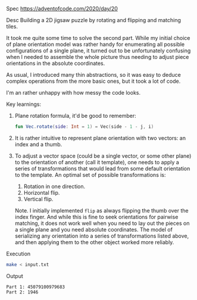 Spec https://adventofcode.com/2020/day/20

Desc Building a 2D jigsaw puzzle by rotating and flipping and matching tiles.

It took me quite some time to solve the second part. While my initial choice
of plane orientation model was rather handy for enumerating all
possible configurations of a single plane, it turned out to be unfortunately
confusing when I needed to assemble the whole picture thus needing to adjust
piece orientations in the absolute coordinates.

As usual, I introduced many thin abstractions, so it was easy to deduce complex
operations from the more basic ones, but it took a lot of code.

I'm an rather unhappy with how messy the code looks.

Key learnings:

1.  Plane rotation formula, it'd be good to remember:
    ```kotlin
    fun Vec.rotate(side: Int = 1) = Vec(side - 1 - j, i)
    ```
1.  It is rather intuitive to represent plane orientation with two vectors:
    an index and a thumb.
1.  To adjust a vector space (could be a single vector, or some other plane) to
    the orientation of another (call it template), one needs to apply a series of transformations
    that would lead from some default orientation to the template.
    An optimal set of possible transformations is:

    1.  Rotation in one direction.
    1.  Horizontal flip.
    1.  Vertical flip.

    Note. I initially implemented `flip` as always flipping the thumb over the
    index finger. And while this is fine to seek orientations for pairwise
    matching, it does not work well when you need to lay out the pieces on a
    single plane and you need absolute coordinates. The model of serializing
    any orientation into a series of transformations listed above, and then
    applying them to the other object worked more reliably.

Execution

```bash
make < input.txt
```

Output

```
Part 1: 45079100979683
Part 2: 1946
```

